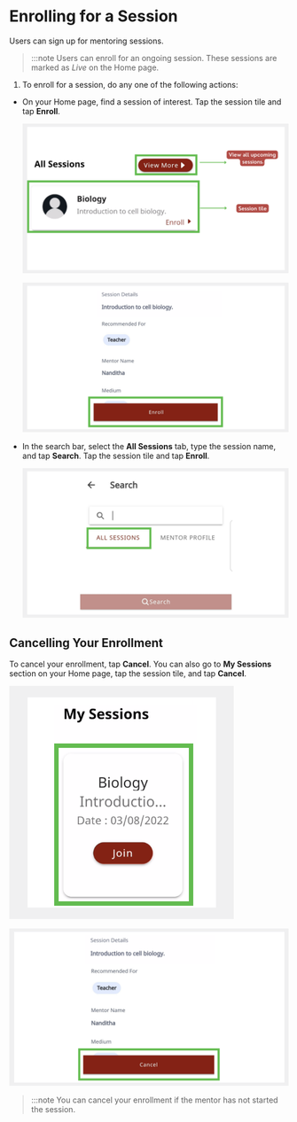 # Enrolling for a Session

Users can sign up for mentoring sessions.

>:::note
>Users can enroll for an ongoing session. These sessions are marked as *Live* on the Home page. 

1.	To enroll for a session, do any one of the following actions:

* On your Home page, find a session of interest. Tap the session tile and tap **Enroll**.
    
    ![](media/enrolling-upcomingsessions.PNG) 
    
    
    ![](media/enrolling-button.PNG)
 

* In the search bar, select the **All Sessions** tab, type the session name, and tap **Search**. Tap the session tile and tap **Enroll**.

  ![](media/search-sessions.png)
    

## Cancelling Your Enrollment

To cancel your enrollment, tap **Cancel**. You can also go to **My Sessions** section on your Home page, tap the session tile, and tap **Cancel**.

![](media/mysessions.PNG)

![](media/cancel-enrollment.png)

> :::note 
> You can cancel your enrollment if the mentor has not started the session.
